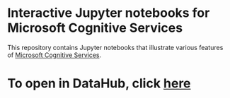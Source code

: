 

# Interactive Jupyter notebooks for Microsoft Cognitive Services 
This repository contains Jupyter notebooks that illustrate various features of [Microsoft Cognitive Services](https://azure.microsoft.com/en-us/services/cognitive-services/). 

# To open in DataHub, click [here](http://datahub.berkeley.edu/user-redirect/interact?account=glennparham&repo=Pathways-Seminar&branch=master&path=4.10.18)
